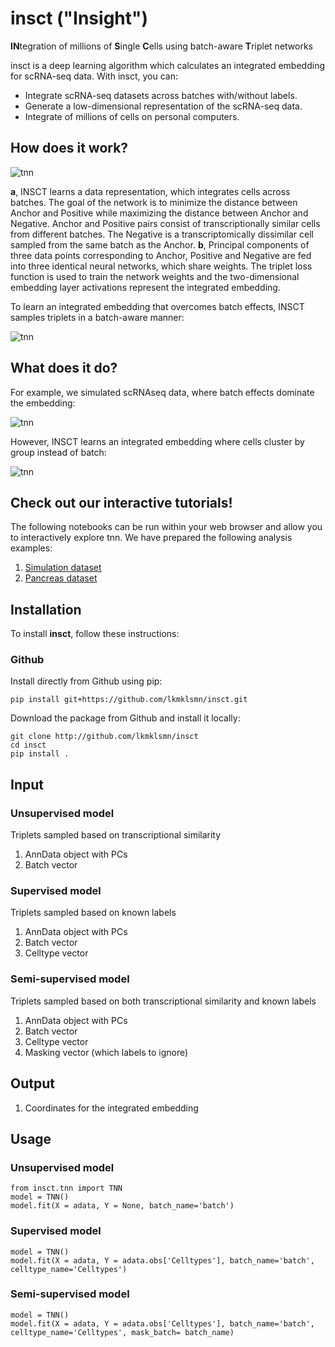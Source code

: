 # insct ("Insight")
**IN**tegration of millions of **S**ingle **C**ells using batch-aware **T**riplet networks

insct is a deep learning algorithm which calculates an integrated embedding for scRNA-seq data. With insct, you can:

* Integrate scRNA-seq datasets across batches with/without labels.
* Generate a low-dimensional representation of the scRNA-seq data.
* Integrate of millions of cells on personal computers.

## How does it work?
![tnn](https://github.com/lkmklsmn/insct/blob/master/TNN_schematic.jpg)

**a**, INSCT learns a data representation, which integrates cells across batches. The goal of the network is to minimize the distance between Anchor and Positive while maximizing the distance between Anchor and Negative. Anchor and Positive pairs consist of transcriptionally similar cells from different batches. The Negative is a transcriptomically dissimilar cell sampled from the same batch as the Anchor. **b**, Principal components of three data points corresponding to Anchor, Positive and Negative are fed into three identical neural networks, which share weights. The triplet loss function is used to train the network weights and the two-dimensional embedding layer activations represent the integrated embedding.

To learn an integrated embedding that overcomes batch effects, INSCT samples triplets in a batch-aware manner:

![tnn](https://github.com/lkmklsmn/insct/blob/master/Sampling_animation.gif)

## What does it do?

For example, we simulated scRNAseq data, where batch effects dominate the embedding:

![tnn](https://github.com/lkmklsmn/insct/blob/master/umap_embedding.png)

However, INSCT learns an integrated embedding where cells cluster by group instead of batch:

![tnn](https://github.com/lkmklsmn/insct/blob/master/Simulation_animation.gif)

## Check out our interactive tutorials!
The following notebooks can be run within your web browser and allow you to interactively explore tnn. We have prepared the following analysis examples:
1. [Simulation dataset](https://github.com/lkmklsmn/bbtnn/tree/master/examples/TNN_Simulation.ipynb)
2. [Pancreas dataset](https://github.com/lkmklsmn/bbtnn/tree/master/examples/TNN_pancreas_comparison.ipynb)

## Installation

To install **insct**, follow these instructions:


### Github

Install directly from Github using pip:

```alias
pip install git+https://github.com/lkmklsmn/insct.git
```

Download the package from Github and install it locally:

```alias
git clone http://github.com/lkmklsmn/insct
cd insct
pip install .
```

## Input
### Unsupervised model
Triplets sampled based on transcriptional similarity
1. AnnData object with PCs
2. Batch vector

### Supervised model
Triplets sampled based on known labels
1. AnnData object with PCs
2. Batch vector
3. Celltype vector

### Semi-supervised model
Triplets sampled based on both transcriptional similarity and known labels
1. AnnData object with PCs
2. Batch vector
3. Celltype vector
4. Masking vector (which labels to ignore)

## Output
1. Coordinates for the integrated embedding

## Usage
### Unsupervised model

```alias
from insct.tnn import TNN
model = TNN()
model.fit(X = adata, Y = None, batch_name='batch')
```

### Supervised model
```alias
model = TNN()
model.fit(X = adata, Y = adata.obs['Celltypes'], batch_name='batch', celltype_name='Celltypes')
```

### Semi-supervised model

```alias
model = TNN()
model.fit(X = adata, Y = adata.obs['Celltypes'], batch_name='batch', celltype_name='Celltypes', mask_batch= batch_name)
```
